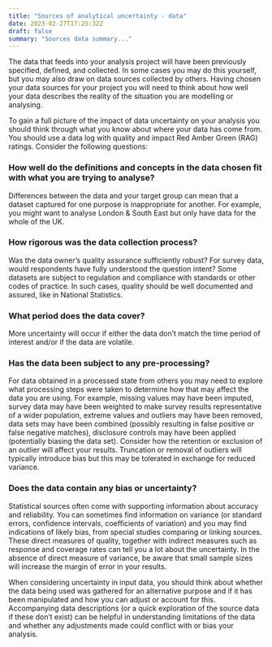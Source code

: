 ```yaml
---
title: "Sources of analytical uncertainty - data"
date: 2023-02-27T17:25:32Z
draft: false
summary: "Sources data summary..."
---
```


The data that feeds into your analysis project will have been previously specified, defined, and collected. In some cases you may do this yourself, but you may also draw on data sources collected by others. Having chosen your data sources for your project you will need to think about how well your data describes the reality of the situation you are modelling or analysing.

To gain a full picture of the impact of data uncertainty on your analysis you should think through what you know about where your data has come from. You should use a data log with quality and impact Red Amber Green (RAG) ratings. Consider the following questions:

### How well do the definitions and concepts in the data chosen fit with what you are trying to analyse?
Differences between the data and your target group can mean that a dataset captured for one purpose is inappropriate for another. For example, you might want to analyse London & South East but only have data for the whole of the UK.

### How rigorous was the data collection process?
Was the data owner’s quality assurance sufficiently robust? For survey data, would respondents have fully understood the question intent? Some datasets are subject to regulation and compliance with standards or other codes of practice. In such cases, quality should be well documented and assured, like in National Statistics.

### What period does the data cover?
More uncertainty will occur if either the data don’t match the time period of interest and/or if the data are volatile.

### Has the data been subject to any pre-processing?
For data obtained in a processed state from others you may need to explore what processing steps were taken to determine how that may affect the data you are using. For example, missing values may have been imputed, survey data may have been weighted to make survey results representative of a wider population, extreme values and outliers may have been removed, data sets may have been combined (possibly resulting in false positive or false negative matches), disclosure controls may have been applied (potentially biasing the data set). Consider how the retention or exclusion of an outlier will affect your results. Truncation or removal of outliers will typically introduce bias but this may be tolerated in exchange for reduced variance.

### Does the data contain any bias or uncertainty?
Statistical sources often come with supporting information about accuracy and reliability. You can sometimes find information on variance (or standard errors, confidence intervals, coefficients of variation) and you may find indications of likely bias, from special studies comparing or linking sources. These direct measures of quality, together with indirect measures such as response and coverage rates can tell you a lot about the uncertainty. In the absence of direct measure of variance, be aware that small sample sizes will increase the margin of error in your results.

When considering uncertainty in input data, you should think about whether the data being used was gathered for an alternative purpose and if it has been manipulated and how you can adjust or account for this. Accompanying data descriptions (or a quick exploration of the source data if these don’t exist) can be helpful in understanding limitations of the data and whether any adjustments made could conflict with or bias your analysis.